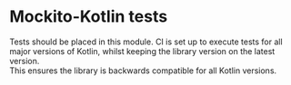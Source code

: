 Mockito-Kotlin tests
====================

Tests should be placed in this module.
CI is set up to execute tests for all major versions of Kotlin,
whilst keeping the library version on the latest version.  
This ensures the library is backwards compatible for all Kotlin versions.
